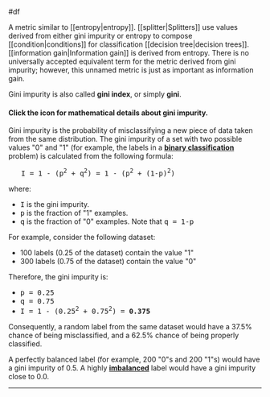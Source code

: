 #df

A metric similar to [[entropy|entropy]]. [[splitter|Splitters]]
use values derived from either gini impurity or entropy to compose
[[condition|conditions]] for classification
[[decision tree|decision trees]].
[[information gain|Information gain]] is derived from entropy.
There is no universally accepted equivalent term for the metric derived
from gini impurity; however, this unnamed metric is just as important as
information gain.

Gini impurity is also called <strong>gini index</strong>, or simply <strong>gini</strong>.

<section class="expandable">

<h4 class="showalways" id="click-the-icon-for-mathematical-details-about-gini-impurity." data-text=" Click the icon for mathematical details about gini impurity. " tabindex="-1">
Click the icon for mathematical details about gini impurity.
</h4>

<div class="expand-background">
Gini impurity is the probability of misclassifying a new piece of data
taken from the same distribution. The gini impurity of a set with two
possible values "0" and "1" (for example, the labels in a
<b><a href="#binary_classification">binary classification</a></b> problem)
is calculated from the following formula:


<tt>&nbsp;&nbsp;
I = 1 - (p<sup>2</sup> + q<sup>2</sup>) = 1 - (p<sup>2</sup> + (1-p)<sup>2</sup>)
</tt>


where:

<ul>
  <li><tt>I</tt> is the gini impurity.</li>
  <li><tt>p</tt> is the fraction of "1" examples.</li>
  <li><tt>q</tt> is the fraction of "0" examples. Note that <tt>q =
  1-p</tt></li>
</ul>

For example, consider the following dataset:

<ul>
  <li>100 labels (0.25 of the dataset) contain the value "1"</li>
  <li>300 labels (0.75 of the dataset) contain the value "0"</li>
</ul>

Therefore, the gini impurity is:

<ul>
  <li><tt>p = 0.25</tt></li>
  <li><tt>q = 0.75</tt></li>
  <li><tt>I = 1 - (0.25<sup>2</sup> + 0.75<sup>2</sup>) = <b>0.375</b></tt></li>
</ul>

Consequently, a random label from the same dataset would have a 37.5% chance
of being misclassified, and a 62.5% chance of being properly classified.

A perfectly balanced label (for example, 200 "0"s and 200 "1"s) would have a
gini impurity of 0.5. A highly
<a href="#class_imbalanced_data_set"><b>imbalanced</b></a> label would have a
gini impurity close to 0.0.
</div>

<hr />
</section>

